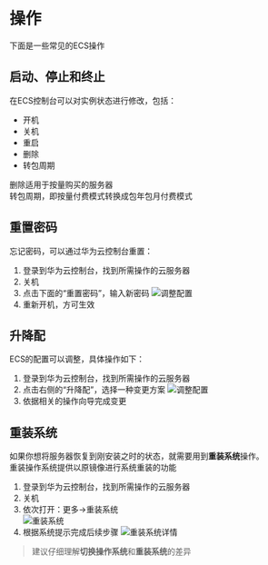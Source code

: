 # 操作

下面是一些常见的ECS操作

## 启动、停止和终止

在ECS控制台可以对实例状态进行修改，包括：

- 开机
- 关机
- 重启
- 删除
- 转包周期

删除适用于按量购买的服务器  
转包周期，即按量付费模式转换成包年包月付费模式

## 重置密码

忘记密码，可以通过华为云控制台重置：

1. 登录到华为云控制台，找到所需操作的云服务器
2. 关机
3. 点击下面的“重置密码”，输入新密码
   ![调整配置](https://libs.websoft9.com/Websoft9/DocsPicture/en/huaweicloud/huaweicloud-resetpw-websoft9.png)
4. 重新开机，方可生效

## 升降配

ECS的配置可以调整，具体操作如下：

1. 登录到华为云控制台，找到所需操作的云服务器
2. 点击右侧的“升降配”，选择一种变更方案
   ![调整配置](https://libs.websoft9.com/Websoft9/DocsPicture/en/huaweicloud/huaweicloud-changeecsconfigure-websoft9.png)
3. 依据相关的操作向导完成变更

## 重装系统

如果你想将服务器恢复到刚安装之时的状态，就需要用到**重装系统**操作。  
重装操作系统提供以原镜像进行系统重装的功能

1. 登录到华为云控制台，找到所需操作的云服务器
2. 关机
2. 依次打开：更多->重装系统  
   ![重装系统](https://libs.websoft9.com/Websoft9/DocsPicture/en/huaweicloud/huaweicloud-iniecs-websoft9.png)
3. 根据系统提示完成后续步骤
   ![重装系统详情](https://libs.websoft9.com/Websoft9/DocsPicture/en/huaweicloud/huaweicloud-iniecsdetail-websoft9.png)

> 建议仔细理解**切换操作系统**和**重装系统**的差异